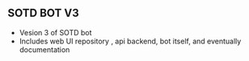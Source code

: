 ## SOTD BOT V3
- Vesion 3 of SOTD bot
- Includes web UI repository , api backend, bot itself, and eventually documentation
